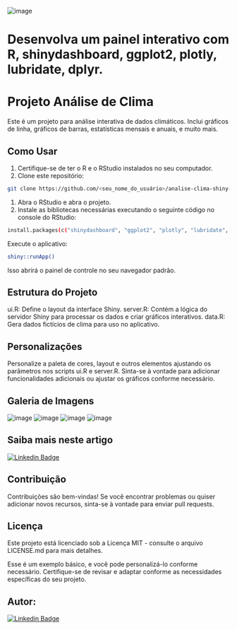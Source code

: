 ![image](https://github.com/LeviLucena/ClimaTempo/assets/34045910/2f946c68-d18b-479a-9a14-3c3d582cdcea)

# Desenvolva um painel interativo com R, shinydashboard, ggplot2, plotly, lubridate, dplyr.

# Projeto Análise de Clima 

Este é um projeto para análise interativa de dados climáticos. Inclui gráficos de linha, gráficos de barras, estatísticas mensais e anuais, e muito mais.

## Como Usar

1. Certifique-se de ter o R e o RStudio instalados no seu computador.
2. Clone este repositório:

```bash
git clone https://github.com/<seu_nome_do_usuário>/analise-clima-shiny-dashboard.git
```

1. Abra o RStudio e abra o projeto.
2. Instale as bibliotecas necessárias executando o seguinte código no console do RStudio:

```bash
install.packages(c("shinydashboard", "ggplot2", "plotly", "lubridate", "dplyr"))
```

Execute o aplicativo:
```bash
shiny::runApp()
```
Isso abrirá o painel de controle no seu navegador padrão.

## Estrutura do Projeto
ui.R: Define o layout da interface Shiny.
server.R: Contém a lógica do servidor Shiny para processar os dados e criar gráficos interativos.
data.R: Gera dados fictícios de clima para uso no aplicativo.

## Personalizações
Personalize a paleta de cores, layout e outros elementos ajustando os parâmetros nos scripts ui.R e server.R.
Sinta-se à vontade para adicionar funcionalidades adicionais ou ajustar os gráficos conforme necessário.

## Galeria de Imagens
![image](https://github.com/LeviLucena/ClimaTempo/assets/34045910/fe9ee2ee-8d9e-493d-9c9a-974c40d87036)
![image](https://github.com/LeviLucena/ClimaTempo/assets/34045910/ba5fdfdb-fd00-404e-a0c4-16a217c8eb0f)
![image](https://github.com/LeviLucena/ClimaTempo/assets/34045910/161bd7ab-9c98-4ddb-9cfe-ae3ef405c741)
![image](https://github.com/LeviLucena/ClimaTempo/assets/34045910/a57db2bd-e3bd-4df5-9f5f-c242f432afb7)

## Saiba mais neste artigo

[![Linkedin Badge](https://img.shields.io/badge/-LinkedIn-blue?style=flat-square&logo=Linkedin&logoColor=white&link=https://www.linkedin.com/in/levilucena/)]([[https://www.linkedin.com/in/levilucena/](https://www.linkedin.com/pulse/desenvolvendo-um-painel-interativo-com-r-shiny-e-plotly-levi-lucena-hiylf%3FtrackingId=Yg7LB4O3QVyY8WuMO3Teog%253D%253D/?trackingId=Yg7LB4O3QVyY8WuMO3Teog%3D%3D)](https://www.linkedin.com/pulse/desenvolvendo-um-painel-interativo-com-r-shiny-e-plotly-levi-lucena-hiylf%3FtrackingId=Yg7LB4O3QVyY8WuMO3Teog%253D%253D/?trackingId=Yg7LB4O3QVyY8WuMO3Teog%3D%3D))

## Contribuição
Contribuições são bem-vindas! Se você encontrar problemas ou quiser adicionar novos recursos, sinta-se à vontade para enviar pull requests.

## Licença
Este projeto está licenciado sob a Licença MIT - consulte o arquivo LICENSE.md para mais detalhes.

Esse é um exemplo básico, e você pode personalizá-lo conforme necessário. Certifique-se de revisar e adaptar conforme as necessidades específicas do seu projeto.

## Autor: 
[![Linkedin Badge](https://img.shields.io/badge/-LinkedIn-blue?style=flat-square&logo=Linkedin&logoColor=white&link=https://www.linkedin.com/in/levilucena/)](https://www.linkedin.com/in/levilucena/)



